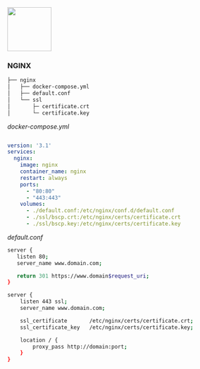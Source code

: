 <img src="https://www.nginx.com/wp-content/uploads/2020/05/NGINX-product-icon.svg" width="100" height="100"/>

### NGINX
```bash
├── nginx
│   ├── docker-compose.yml
│   ├── default.conf
│   └── ssl
│       ├─ certificate.crt
│       └─ certificate.key

```


*docker-compose.yml*
```yml

version: '3.1'
services:
  nginx:
    image: nginx
    container_name: nginx
    restart: always
    ports:
      - "80:80"
      - "443:443"
    volumes:
      - ./default.conf:/etc/nginx/conf.d/default.conf
      - ./ssl/bscp.crt:/etc/nginx/certs/certificate.crt
      - ./ssl/bscp.key:/etc/nginx/certs/certificate.key
```

*default.conf*
```bash
server {
   listen 80;
   server_name www.domain.com;

   return 301 https://www.domain$request_uri;
}

server {
    listen 443 ssl;
    server_name www.domain.com;

    ssl_certificate       /etc/nginx/certs/certificate.crt;
    ssl_certificate_key   /etc/nginx/certs/certificate.key;

    location / {
        proxy_pass http://domain:port;
    }
}
```
